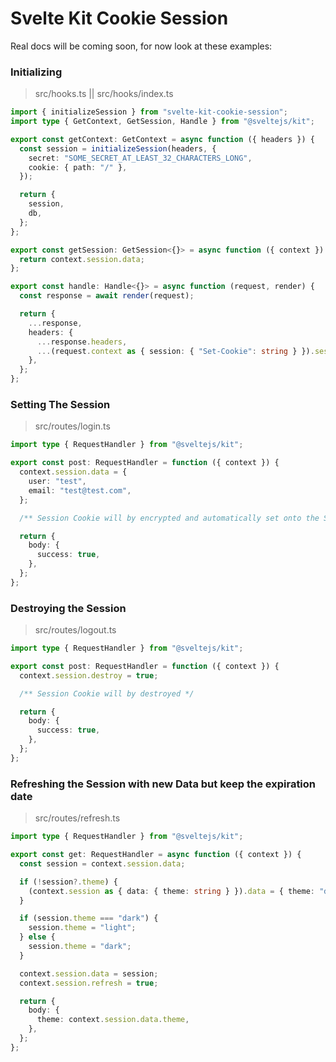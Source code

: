 # Svelte Kit Cookie Session

Real docs will be coming soon, for now look at these examples:

### Initializing

> src/hooks.ts || src/hooks/index.ts

```ts
import { initializeSession } from "svelte-kit-cookie-session";
import type { GetContext, GetSession, Handle } from "@sveltejs/kit";

export const getContext: GetContext = async function ({ headers }) {
  const session = initializeSession(headers, {
    secret: "SOME_SECRET_AT_LEAST_32_CHARACTERS_LONG",
    cookie: { path: "/" },
  });

  return {
    session,
    db,
  };
};

export const getSession: GetSession<{}> = async function ({ context }) {
  return context.session.data;
};

export const handle: Handle<{}> = async function (request, render) {
  const response = await render(request);

  return {
    ...response,
    headers: {
      ...response.headers,
      ...(request.context as { session: { "Set-Cookie": string } }).session,
    },
  };
};
```

### Setting The Session

> src/routes/login.ts

```ts
import type { RequestHandler } from "@sveltejs/kit";

export const post: RequestHandler = function ({ context }) {
  context.session.data = {
    user: "test",
    email: "test@test.com",
  };

  /** Session Cookie will by encrypted and automatically set onto the Set-Cookie Header, thanks to JS Proxies */

  return {
    body: {
      success: true,
    },
  };
};
```

### Destroying the Session

> src/routes/logout.ts

```ts
import type { RequestHandler } from "@sveltejs/kit";

export const post: RequestHandler = function ({ context }) {
  context.session.destroy = true;

  /** Session Cookie will by destroyed */

  return {
    body: {
      success: true,
    },
  };
};
```

### Refreshing the Session with new Data but keep the expiration date

> src/routes/refresh.ts

```ts
import type { RequestHandler } from "@sveltejs/kit";

export const get: RequestHandler = async function ({ context }) {
  const session = context.session.data;

  if (!session?.theme) {
    (context.session as { data: { theme: string } }).data = { theme: "dark" };
  }

  if (session.theme === "dark") {
    session.theme = "light";
  } else {
    session.theme = "dark";
  }

  context.session.data = session;
  context.session.refresh = true;

  return {
    body: {
      theme: context.session.data.theme,
    },
  };
};
```
